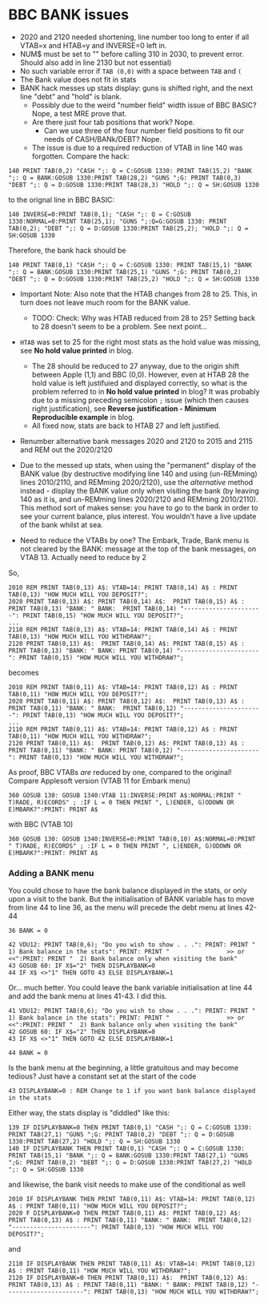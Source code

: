 # BBC BANK issues


 - 2020 and 2120 needed shortening, line number too long to enter if all VTAB=x and HTAB=y and INVERSE=0 left in.
 - NUM$ must be set to "" before calling 310 in 2030, to prevent error. Should also add in line 2130 but not essential)
 - No such variable error if `TAB (0,0)` with a space between `TAB` and `(`
 - The Bank value does not fit in stats
 - BANK hack messes up stats display: guns is shifted right, and the next line "debt" and "hold" is blank.
   - Possibly due to the weird "number field" width issue of BBC BASIC?  Nope, a test MRE prove that.
   - Are there just four tab positions that work? Nope.
     - Can we use three of the four number field positions to fit our needs of CASH/BANk/DEBT? Nope.
   - The issue is due to a required reduction of VTAB in line 140 was forgotten. Compare the hack:
```none
140 PRINT TAB(0,2) "CASH ";: Q = C:GOSUB 1330: PRINT TAB(15,2) "BANK ";: Q = BANK:GOSUB 1330:PRINT TAB(28,2) "GUNS ";G: PRINT TAB(0,3) "DEBT ";: Q = D:GOSUB 1330:PRINT TAB(28,3) "HOLD ";: Q = SH:GOSUB 1330
```
to the orignal line in BBC BASIC:

```none
140 INVERSE=0:PRINT TAB(0,1); "CASH ";: Q = C:GOSUB 1330:NORMAL=0:PRINT TAB(25,1); "GUNS ";:Q=G:GOSUB 1330: PRINT TAB(0,2); "DEBT ";: Q = D:GOSUB 1330:PRINT TAB(25,2); "HOLD ";: Q = SH:GOSUB 1330
```

Therefore, the bank hack should be
```none
140 PRINT TAB(0,1) "CASH ";: Q = C:GOSUB 1330: PRINT TAB(15,1) "BANK ";: Q = BANK:GOSUB 1330:PRINT TAB(25,1) "GUNS ";G: PRINT TAB(0,2) "DEBT ";: Q = D:GOSUB 1330:PRINT TAB(25,2) "HOLD ";: Q = SH:GOSUB 1330
```
   - Important Note: Also note that the HTAB changes from 28 to 25. This, in turn does not leave much room for the BANK value.
     - TODO: Check: Why was HTAB reduced from 28 to 25? Setting back to 28 doesn't seem to be a problem. See next point...
 - `HTAB` was set to 25 for the right most stats as the hold value was missing, see **No hold value printed** in blog.
   - The 28 should be reduced to 27 anyway, due to the origin shift between Apple (1,1) and BBC (0,0). However, even at HTAB 28 the hold value is left justifuied and displayed correctly, so what is the problem referred to in **No hold value printed** in blog? It was probably due to a missing preceding semicolon `;` issue (which then causes right justification), see **Reverse justification - Minimum Reproducible example** in blog.
   - All fixed now, stats are back to HTAB 27 and left justified.

 - Renumber alternative bank messages 2020 and 2120 to 2015 and 2115 and REM out the 2020/2120
 - Due to the messed up stats, when using the "permanent" display of the BANK value (by destructive modifying line 140 and using (un-REMming) lines 2010/2110, and REMming 2020/2120), use the *alternative* method instead - display the BANK value only when visiting the bank (by leaving 140 as it is, and un-REMming lines 2020/2120 and REMming 2010/2110). This method sort of makes sense: you have to go to the bank in order to see your current balance, plus interest. You wouldn't have a live update of the bank whilst at sea.


 - Need to reduce the VTABs by one? The Embark, Trade, Bank menu is not cleared by the BANK: <value> message at the top of the bank messages, on VTAB 13. Actually need to reduce by 2

So, 

```none
2010 REM PRINT TAB(0,13) A$: VTAB=14: PRINT TAB(0,14) A$ : PRINT TAB(0,13) "HOW MUCH WILL YOU DEPOSIT?";
2020 PRINT TAB(0,13) A$: PRINT TAB(0,14) A$:  PRINT TAB(0,15) A$ : PRINT TAB(0,13) "BANK: " BANK:  PRINT TAB(0,14) "----------------------": PRINT TAB(0,15) "HOW MUCH WILL YOU DEPOSIT?";
...
2110 REM PRINT TAB(0,13) A$: VTAB=14: PRINT TAB(0,14) A$ : PRINT TAB(0,13) "HOW MUCH WILL YOU WITHDRAW?";
2120 PRINT TAB(0,13) A$:  PRINT TAB(0,14) A$: PRINT TAB(0,15) A$ : PRINT TAB(0,13) "BANK: " BANK: PRINT TAB(0,14) "----------------------": PRINT TAB(0,15) "HOW MUCH WILL YOU WITHDRAW?";
```

becomes

```none
2010 REM PRINT TAB(0,11) A$: VTAB=14: PRINT TAB(0,12) A$ : PRINT TAB(0,11) "HOW MUCH WILL YOU DEPOSIT?";
2020 PRINT TAB(0,11) A$: PRINT TAB(0,12) A$:  PRINT TAB(0,13) A$ : PRINT TAB(0,11) "BANK: " BANK:  PRINT TAB(0,12) "----------------------": PRINT TAB(0,13) "HOW MUCH WILL YOU DEPOSIT?";
...
2110 REM PRINT TAB(0,11) A$: VTAB=14: PRINT TAB(0,12) A$ : PRINT TAB(0,11) "HOW MUCH WILL YOU WITHDRAW?";
2120 PRINT TAB(0,11) A$:  PRINT TAB(0,12) A$: PRINT TAB(0,13) A$ : PRINT TAB(0,11) "BANK: " BANK: PRINT TAB(0,12) "----------------------": PRINT TAB(0,13) "HOW MUCH WILL YOU WITHDRAW?";
```

As proof, BBC VTABs *are* reduced by one, compared to the original! Compare Applesoft version (VTAB 11 for Embark menu)

```none
360 GOSUB 130: GOSUB 1340:VTAB 11:INVERSE:PRINT A$:NORMAL:PRINT " T)RADE, R)ECORDS" ; :IF L = 0 THEN PRINT ", L)ENDER, G)ODOWN OR E)MBARK?":PRINT: PRINT A$
```

with BBC (VTAB 10)

```none
360 GOSUB 130: GOSUB 1340:INVERSE=0:PRINT TAB(0,10) A$:NORMAL=0:PRINT " T)RADE, R)ECORDS" ; :IF L = 0 THEN PRINT ", L)ENDER, G)ODOWN OR E)MBARK?":PRINT: PRINT A$
```

### Adding a BANK menu

You could chose to have the bank balance displayed in the stats, or only upon a visit to the bank. But the initialisation of BANK variable has to move from line 44 to line 36, as the menu will precede the debt menu at lines 42-44

```none
36 BANK = 0

42 VDU12: PRINT TAB(0,6); "Do you wish to show . . .": PRINT: PRINT "  1) Bank balance in the stats": PRINT: PRINT "                >> or <<":PRINT: PRINT "  2) Bank balance only when visiting the bank"
43 GOSUB 60: IF X$="2" THEN DISPLAYBANK=0
44 IF X$ <>"1" THEN GOTO 43 ELSE DISPLAYBANK=1
```

Or... much better. You could leave the bank variable initialisation at line 44 and add the bank menu at lines 41-43. I did this.

```none
41 VDU12: PRINT TAB(0,6); "Do you wish to show . . .": PRINT: PRINT "  1) Bank balance in the stats": PRINT: PRINT "                >> or <<":PRINT: PRINT "  2) Bank balance only when visiting the bank"
42 GOSUB 60: IF X$="2" THEN DISPLAYBANK=0
43 IF X$ <>"1" THEN GOTO 42 ELSE DISPLAYBANK=1

44 BANK = 0

```

Is the bank menu at the beginning, a little gratuitous and may become tedious? Just have a constant set at the start of the code
```none
43 DISPLAYBANK=0 : REM Change to 1 if you want bank balance displayed in the stats
```

Either way, the stats display is "diddled" like this:

```none
139 IF DISPLAYBANK=0 THEN PRINT TAB(0,1) "CASH ";: Q = C:GOSUB 1330: PRINT TAB(27,1) "GUNS ";G: PRINT TAB(0,2) "DEBT ";: Q = D:GOSUB 1330:PRINT TAB(27,2) "HOLD ";: Q = SH:GOSUB 1330
140 IF DISPLAYBANK THEN PRINT TAB(0,1) "CASH ";: Q = C:GOSUB 1330: PRINT TAB(15,1) "BANK ";: Q = BANK:GOSUB 1330:PRINT TAB(27,1) "GUNS ";G: PRINT TAB(0,2) "DEBT ";: Q = D:GOSUB 1330:PRINT TAB(27,2) "HOLD ";: Q = SH:GOSUB 1330
```
and likewise, the bank visit needs to make use of the conditional as well

```none
2010 IF DISPLAYBANK THEN PRINT TAB(0,11) A$: VTAB=14: PRINT TAB(0,12) A$ : PRINT TAB(0,11) "HOW MUCH WILL YOU DEPOSIT?";
2020 F DISPLAYBANK=0 THEN PRINT TAB(0,11) A$: PRINT TAB(0,12) A$:  PRINT TAB(0,13) A$ : PRINT TAB(0,11) "BANK: " BANK:  PRINT TAB(0,12) "----------------------": PRINT TAB(0,13) "HOW MUCH WILL YOU DEPOSIT?";
```

and

```none
2110 IF DISPLAYBANK THEN PRINT TAB(0,11) A$: VTAB=14: PRINT TAB(0,12) A$ : PRINT TAB(0,11) "HOW MUCH WILL YOU WITHDRAW?";
2120 IF DISPLAYBANK=0 THEN PRINT TAB(0,11) A$:  PRINT TAB(0,12) A$: PRINT TAB(0,13) A$ : PRINT TAB(0,11) "BANK: " BANK: PRINT TAB(0,12) "----------------------": PRINT TAB(0,13) "HOW MUCH WILL YOU WITHDRAW?";
```
